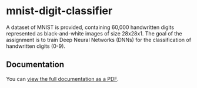 # mnist-digit-classifier
A dataset of MNIST is provided, containing 60,000 handwritten digits represented as black-and-white images of size 28x28x1. The goal of the assignment is to train Deep Neural Networks (DNNs) for the classification of handwritten digits (0-9).

## Documentation

You can [view the full documentation as a PDF](./report.pdf).